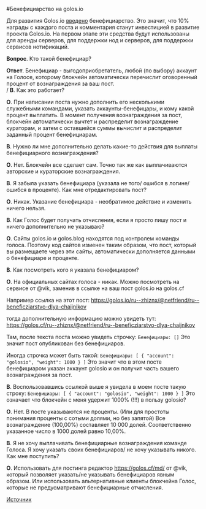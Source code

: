 #Бенефициарство на golos.io

Для развития Golos.io [введено](https://golos.io/golosio/@golosio/dlya-razvitiya-golos-io-vvoditsya-beneficiarstvo) бенефициарство. Это значит, что 10% награды с каждого поста и комментария станут инвестицией в развитие проекта Golos.io. На первом этапе эти средства будут использованы для аренды серверов, для поддержки нод и серверов, для поддержки сервисов нотификаций. 

**Вопрос**. Кто такой бенефициар?

**Ответ**. Бенефициар - выгодоприобретатель, любой (по выбору) аккаунт на Голосе, которому блокчейн автоматически перечислит оговоренный процент от вознаграждения за ваш пост.
<br />/
**В**. Как это работает?

**О**. При написании поста нужно дополнить его несколькими служебными командами, указать аккаунты-бенефицары, и кому какой процент выплатить. В момент получения вознаграждения за пост, блокчейн автоматически вычтет и распределит вознаграждение кураторам, и затем с оставшейся суммы вычислит и распределит заданный процент бенефициарам.
<br />


**В**. Нужно ли мне дополнительно делать какие-то действия для выплаты бенефициарного вознаграждения?

**О**. Нет. Блокчейн все сделает сам. Точно так же как выплачиваются авторские и кураторские вознаграждения.


**В**. Я забыла указать бенефициара (указала не того/ ошибся в логине/ошибся в проценте). Как мне отредактировать пост?

**О**. Никак. Указание бенефициара - необратимое действие и изменить ничего нельзя.


**В**. Как Голос будет получать отчисления, если я просто пишу пост и ничего дополнительно не указываю?

**О**. Сайты golos.io и golos.blog находятся под контролем команды голоса. Поэтому код сайтов изменен таким образом, что пост, который вы размещаете через эти сайты, автоматически дополняется данными о бенефициаре и проценте.


**В**. Как посмотреть кого я указала бенефициаром?

**О**. На официальных сайтах голоса - никак. Можно посмотреть на сервисе от @vik, заменив в ссылке на ваш пост golos.io на golos.cf

Например ссылка на этот пост:
https://golos.io/ru--zhiznx/@netfriend/ru--beneficziarstvo-dlya-chaijnikov

тогда дополнительную информацию можно увидеть тут:
https://golos.cf/ru--zhiznx/@netfriend/ru--beneficziarstvo-dlya-chaijnikov

Там, после текста поста можно увидеть строчку:
`Бенефициары: []`
Это значит пост опубликован без бенефициаров.

Иногда строчка может быть такой:
`Бенефициары: [ { "account": "golosio", "weight": 1000 } ]`
Это значит что в этом посте бенефициаром указан аккаунт golosio и он получит часть вашего вознаграждения за пост.


**В**. Воспользовавшись ссылкой выше я увидела в моем посте такую строку:
`Бенефициары: [ { "account": "golosio", "weight": 1000 } ]`
Это означает что блокчейн с меня удержит 1000% (!!!) в пользу golosio?

**О**. Нет. В посте указываются не проценты. (Или для простоты понимания проценты с сотыми долями, но без запятой)
Все вознаграждение (100,00%) составляет 10 000 долей. Соответственно указанное число в 1000 долей равно 10,00%.


**В**. Я не хочу выплачивать бенефициарные вознаграждения команде Голоса. Я хочу указать своих бенефициаров/ не хочу указывать никого. Как мне поступить?

**О**. Использовать для постинга редактор https://golos.cf/md/ от @vik, который позволяет указать/не указывать бенефициаров явным образом. Или использовать альтернативные клиенты блокчейна Голос, которые не предусматривают бенефициарные отчисления.

[Источник](https://golos.io/ru--zhiznx/@netfriend/ru--beneficziarstvo-dlya-chaijnikov)